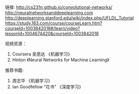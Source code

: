 链接:
http://cs231n.github.io/convolutional-networks/
http://neuralnetworksanddeeplearning.com
http://deeplearning.stanford.edu/wiki/index.php/UFLDL_Tutorial
https://study.163.com/course/courseLearn.htm?courseId=1003842018#/learn/video?lessonId=1004674420&courseId=1003842018

视频资源：
1. Coursera 吴恩达 《机器学习》
2. Hinton 《Neural Networks for Machine Learning》

推荐书籍:
1. 周志华 《机器学习》
2. Ian Goodfellow “花书” 《深度学习》


